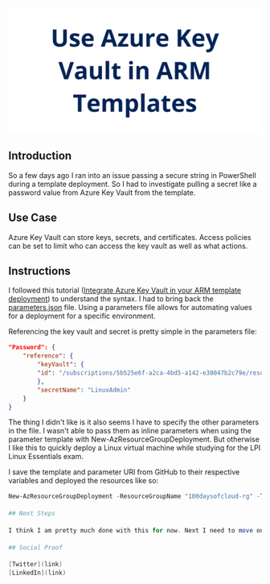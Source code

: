 ![banner](./img/banner.png)

## Introduction

So a few days ago I ran into an issue passing a secure string in PowerShell during a template deployment. So I had to investigate pulling a secret like a password value from Azure Key Vault from the template.

## Use Case

Azure Key Vault can store keys, secrets, and certificates. Access policies can be set to limit who can access the key vault as well as what actions.

## Instructions

I followed this tutorial ([Integrate Azure Key Vault in your ARM template deployment](https://docs.microsoft.com/en-us/azure/azure-resource-manager/templates/template-tutorial-use-key-vault)) to understand the syntax. I had to bring back the [parameters.json](./linvm-generalized-template/parameters.json) file. Using a parameters file allows for automating values for a deployment for a specific environment.

Referencing the key vault and secret is pretty simple in the parameters file:

```json
"Password": {
    "reference": {
        "keyVault": {
        "id": "/subscriptions/5b525e6f-a2ca-4bd5-a142-e38047b2c79e/resourceGroups/api-keys-rg/providers/Microsoft.KeyVault/vaults/lab-resources"
        },
        "secretName": "LinuxAdmin"
    }
}
```

The thing I didn't like is it also seems I have to specify the other parameters in the file. I wasn't able to pass them as inline parameters when using the parameter template with New-AzResourceGroupDeployment. But otherwise I like this to quickly deploy a Linux virtual machine while studying for the LPI Linux Essentials exam.

I save the template and parameter URI from GitHub to their respective variables and deployed the resources like so:

```powershell
New-AzResourceGroupDeployment -ResourceGroupName "100daysofcloud-rg" -TemplateUri $templateuri -TemplateParameterUri $parameteruri

## Next Steps

I think I am pretty much done with this for now. Next I need to move onto some other topics, most likely Ansible and using it in Azure.

## Social Proof

[Twitter](link)
[LinkedIn](link)
